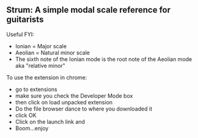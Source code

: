 Strum: A simple modal scale reference for guitarists
--------------------------------------------------------------------------------
Useful FYI:
 - Ionian = Major scale
 - Aeolian = Natural minor scale
 - The sixth note of the Ionian mode is the root note of the Aeolian mode aka "relative minor"

To use the extension in chrome:
 - go to extensions 
 - make sure you check the Developer Mode box
 - then click on load unpacked extension
 - Do the file browser dance to where you downloaded it
 - click OK
 - Click on the launch link and
 - Boom...enjoy
